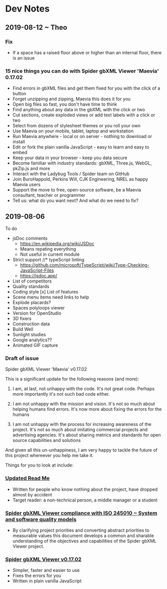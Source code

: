 # Dev Notes

## 2019-08-12 ~ Theo

### Fix


* If a space has a raised floor above or higher than an internal floor, there is an issue

### 15 nice things you can do with Spider gbXML Viewer 'Maevia' 0.17.02

* Find errors in gbXML files and get them fixed for you with the click of a button
* Forget unzipping and zipping, Maevia this does it for you
* Open big files so fast, you don't have time to think
* Find anything about any data in the gbXML with the click or two
* Cut sections, create exploded views or add text labels with a click or two
* Select from dozens of stylesheet themes or you roll your own
* Use Maevia on your mobile, tablet, laptop and workstation
* Run Maevia anywhere - local or on server - nothing to download or install
* Edit or fork the plain vanilla JavaScript - easy to learn and easy to embed
* Keep your data in your browser - keep you data secure
* Become familiar with industry standards: gbXML, Three.js, WebGL, pkZip.js and more
* Interact with the Ladybug Tools / Spider team on GitHub
* Join BuroHappold, Perkins Will, CJK Engineering, NREL as happy Maevia users
* Support the move to free, open-source software, be a Maevia consultant, teacher or programmer
* Tell us: what do you want next? And what do we need to fix?



## 2019-08-06

To do

* jsDoc comments
	* https://en.wikipedia.org/wiki/JSDoc
	* Means repating everything
	* Not useful in current module
* Strict support //* typeScript linting
	* https://github.com/microsoft/TypeScript/wiki/Type-Checking-JavaScript-Files
	* https://jsdoc.app/
* List of competitors
* Quality standards
* Coding style
[x] List of features
* Scene menu items need links to help
* Explode placards?
* Spaces polyloops viewer
* Version for OpenStudio
* 3D fixers
* Construction data
* Build Well
* Sunlight studies
* Google analytics??
* Animated GIF capture

### Draft of issue

Spider gbXML Viewer 'Maevia' v0.17.02

This is a significant update for the following reasons (and more):

1. I am, at last, not unhappy with the code. It's not great code. Perhaps more importantly it's not such bad code either.

2. I am not unhappy with the mission and vision. It's not so much about helping humans find errors. It's now more about fixing the errors for the humans

3. I am not unhappy with the process for increasing awareness of the project. It's not so much about imitating commercial projects and advertising agencies. It's about sharing metrics and standards for open source capabilities and solutions

And given all this un-unhappiness, I am very happy to tackle the future of this project whereever you help me take it.

Things for you to look at include:

### [Updated Read Me]( https://www.ladybug.tools/spider-gbxml-tools/#spider-gbxml-viewer/README.md )

* Written for people who know nothing about the project, have dropped almost by accident
* Target reader: a non-technical person, a middle manager or a student


### [Spider gbXML Viewer compliance with ISO 245010 ~ System and software quality models]( https://www.ladybug.tools/spider-gbxml-tools/index.html#spider-gbxml-viewer/spider-gbxml-viewer-iso-25010-compliance.md )

* By clarifying project priorities and converting abstract priorities to measurable values this document develops a common and sharable understanding of the objectives and capabilities of the Spider gbXML Viewer project.

### [Spider gbXML Viewer v0.17.02]( https://www.ladybug.tools/spider-gbxml-tools/spider-gbxml-viewer/ )

* Simpler, faster and easier to use
* Fixes the errors for you
* Written in plain vanilla JavaScript
